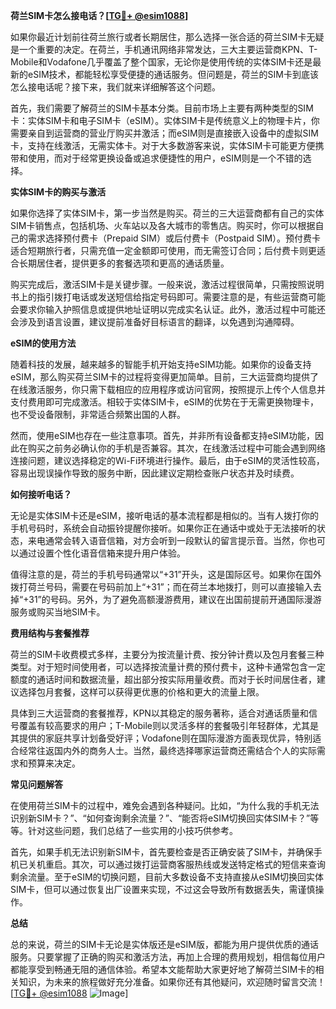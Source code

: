 **荷兰SIM卡怎么接电话？[[TG💪+ @esim1088](https://t.me/s/esim1088)]**

如果你最近计划前往荷兰旅行或者长期居住，那么选择一张合适的荷兰SIM卡无疑是一个重要的决定。在荷兰，手机通讯网络非常发达，三大主要运营商KPN、T-Mobile和Vodafone几乎覆盖了整个国家，无论你是使用传统的实体SIM卡还是最新的eSIM技术，都能轻松享受便捷的通话服务。但问题是，荷兰的SIM卡到底该怎么接电话呢？接下来，我们就来详细解答这个问题。

首先，我们需要了解荷兰的SIM卡基本分类。目前市场上主要有两种类型的SIM卡：实体SIM卡和电子SIM卡（eSIM）。实体SIM卡是传统意义上的物理卡片，你需要亲自到运营商的营业厅购买并激活；而eSIM则是直接嵌入设备中的虚拟SIM卡，支持在线激活，无需实体卡。对于大多数游客来说，实体SIM卡可能更方便携带和使用，而对于经常更换设备或追求便捷性的用户，eSIM则是一个不错的选择。

**实体SIM卡的购买与激活**

如果你选择了实体SIM卡，第一步当然是购买。荷兰的三大运营商都有自己的实体SIM卡销售点，包括机场、火车站以及各大城市的零售店。购买时，你可以根据自己的需求选择预付费卡（Prepaid SIM）或后付费卡（Postpaid SIM）。预付费卡适合短期旅行者，只需充值一定金额即可使用，而无需签订合同；后付费卡则更适合长期居住者，提供更多的套餐选项和更高的通话质量。

购买完成后，激活SIM卡是关键步骤。一般来说，激活过程很简单，只需按照说明书上的指引拨打电话或发送短信给指定号码即可。需要注意的是，有些运营商可能会要求你输入护照信息或提供地址证明以完成实名认证。此外，激活过程中可能还会涉及到语言设置，建议提前准备好目标语言的翻译，以免遇到沟通障碍。

**eSIM的使用方法**

随着科技的发展，越来越多的智能手机开始支持eSIM功能。如果你的设备支持eSIM，那么购买荷兰SIM卡的过程将变得更加简单。目前，三大运营商均提供了在线激活服务，你只需下载相应的应用程序或访问官网，按照提示上传个人信息并支付费用即可完成激活。相较于实体SIM卡，eSIM的优势在于无需更换物理卡，也不受设备限制，非常适合频繁出国的人群。

然而，使用eSIM也存在一些注意事项。首先，并非所有设备都支持eSIM功能，因此在购买之前务必确认你的手机是否兼容。其次，在线激活过程中可能会遇到网络连接问题，建议选择稳定的Wi-Fi环境进行操作。最后，由于eSIM的灵活性较高，容易出现误操作导致的服务中断，因此建议定期检查账户状态并及时续费。

**如何接听电话？**

无论是实体SIM卡还是eSIM，接听电话的基本流程都是相似的。当有人拨打你的手机号码时，系统会自动振铃提醒你接听。如果你正在通话中或处于无法接听的状态，来电通常会转入语音信箱，对方会听到一段默认的留言提示音。当然，你也可以通过设置个性化语音信箱来提升用户体验。

值得注意的是，荷兰的手机号码通常以“+31”开头，这是国际区号。如果你在国外拨打荷兰号码，需要在号码前加上“+31”；而在荷兰本地拨打，则可以直接输入去掉“+31”的号码。另外，为了避免高额漫游费用，建议在出国前提前开通国际漫游服务或购买当地SIM卡。

**费用结构与套餐推荐**

荷兰的SIM卡收费模式多样，主要分为按流量计费、按分钟计费以及包月套餐三种类型。对于短时间使用者，可以选择按流量计费的预付费卡，这种卡通常包含一定额度的通话时间和数据流量，超出部分按实际用量收费。而对于长时间居住者，建议选择包月套餐，这样可以获得更优惠的价格和更大的流量上限。

具体到三大运营商的套餐推荐，KPN以其稳定的服务著称，适合对通话质量和信号覆盖有较高要求的用户；T-Mobile则以灵活多样的套餐吸引年轻群体，尤其是其提供的家庭共享计划备受好评；Vodafone则在国际漫游方面表现优异，特别适合经常往返国内外的商务人士。当然，最终选择哪家运营商还需结合个人的实际需求和预算来决定。

**常见问题解答**

在使用荷兰SIM卡的过程中，难免会遇到各种疑问。比如，“为什么我的手机无法识别新SIM卡？”、“如何查询剩余流量？”、“能否将eSIM切换回实体SIM卡？”等等。针对这些问题，我们总结了一些实用的小技巧供参考。

首先，如果手机无法识别新SIM卡，首先要检查是否正确安装了SIM卡，并确保手机已关机重启。其次，可以通过拨打运营商客服热线或发送特定格式的短信来查询剩余流量。至于eSIM的切换问题，目前大多数设备不支持直接从eSIM切换回实体SIM卡，但可以通过恢复出厂设置来实现，不过这会导致所有数据丢失，需谨慎操作。

**总结**

总的来说，荷兰的SIM卡无论是实体版还是eSIM版，都能为用户提供优质的通话服务。只要掌握了正确的购买和激活方法，再加上合理的费用规划，相信每位用户都能享受到畅通无阻的通信体验。希望本文能帮助大家更好地了解荷兰SIM卡的相关知识，为未来的旅程做好充分准备。如果你还有其他疑问，欢迎随时留言交流！[[TG💪+ @esim1088](https://t.me/s/esim1088) ![Image](https://i.postimg.cc/4NQfJmqS/Snipaste-2025-05-13-00-14-12.png)]